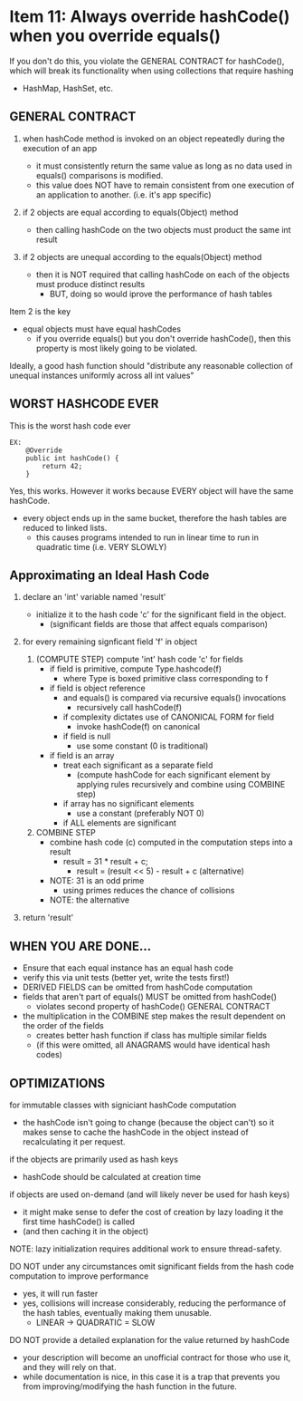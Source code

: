 # Item 11: Always override hashCode() when you override equals()

If you don't do this, you violate the GENERAL CONTRACT for hashCode(), 
which will break its functionality when using collections that require
hashing 
- HashMap, HashSet, etc. 


## GENERAL CONTRACT
1. when hashCode method is invoked on an object repeatedly during the
execution of an app
    - it must consistently return the same value as long as no data used
    in equals() comparisons is modified. 
    - this value does NOT have to remain consistent from one execution of
    an application to another. (i.e. it's app specific)

1. if 2 objects are equal according to equals(Object) method
    - then calling hashCode on the two objects must product the same
    int result

1. if 2 objects are unequal according to the equals(Object) method
    - then it is NOT required that calling hashCode on each of the objects
    must produce distinct results
        - BUT, doing so would iprove the performance of hash tables
        

Item 2 is the key
- equal objects must have equal hashCodes
    - if you override equals() but you don't override hashCode(), 
    then this property is most likely going to be violated.
    
Ideally, a good hash function should "distribute any reasonable collection
of unequal instances uniformly across all int values"

## WORST HASHCODE EVER
This is the worst hash code ever

    
    EX:
        @Override
        public int hashCode() {
            return 42;
        }
        
Yes, this works. However it works because EVERY object will have the
same hashCode. 
- every object ends up in the same bucket, therefore the hash tables
are reduced to linked lists. 
    - this causes programs intended to run in linear time to run in 
    quadratic time (i.e. VERY SLOWLY)
    
## Approximating an Ideal Hash Code
1. declare an 'int' variable named 'result'
    - initialize it to the hash code 'c' for the significant field in 
    the object. 
        - (significant fields are those that affect equals comparison)

1. for every remaining signficant field 'f' in object
    1. (COMPUTE STEP) compute 'int' hash code 'c' for fields
        - if field is primitive, compute Type.hashcode(f)
            - where Type is boxed primitive class corresponding to f
        - if field is object reference
            - and equals() is compared via recursive equals() invocations
                - recursively call hashCode(f)
            - if complexity dictates use of CANONICAL FORM for field
                - invoke hashCode(f) on canonical
            - if field is null
                - use some constant (0 is traditional)
        - if field is an array
            - treat each significant as a separate field 
                - (compute hashCode for each significant element by applying
            rules recursively and combine using COMBINE step)
            - if array has no significant elements
                - use a constant (preferably NOT 0)
            - if ALL elements are significant
    1. COMBINE STEP
        - combine hash code (c) computed in the computation steps into
        a result
            - result = 31 * result + c;
                - result = (result << 5) - result + c (alternative)
        - NOTE: 31 is an odd prime
            - using primes reduces the chance of collisions 
        - NOTE: the alternative 
1. return 'result'

## WHEN YOU ARE DONE...
- Ensure that each equal instance has an equal hash code
- verify this via unit tests (better yet, write the tests first!)
- DERIVED FIELDS can be omitted from hashCode computation
- fields that aren't part of equals() MUST be omitted from hashCode()
    - violates second property of hashCode() GENERAL CONTRACT
- the multiplication in the COMBINE step makes the result dependent on
the order of the fields
    - creates better hash function if class has multiple similar fields
    - (if this were omitted, all ANAGRAMS would have identical hash codes)
    
## OPTIMIZATIONS
for immutable classes with signiciant hashCode computation
- the hashCode isn't going to change (because the object can't) so it makes sense to cache the hashCode 
in the object instead of recalculating it per request. 

if the objects are primarily used as hash keys
- hashCode should be calculated at creation time 

if objects are used on-demand (and will likely never be used for hash keys)
- it might make sense to defer the cost of creation by lazy loading it the first time hashCode() is called
- (and then caching it in the object)

NOTE: lazy initialization requires additional work to ensure thread-safety.

DO NOT under any circumstances omit significant fields from the hash code computation to improve performance
- yes, it will run faster
- yes, collisions will increase considerably, reducing the performance of the hash tables, eventually making them 
unusable.
    - LINEAR -> QUADRATIC = SLOW
    
DO NOT provide a detailed explanation for the value returned by hashCode
- your description will become an unofficial contract for those who use it, and they will rely on that. 
- while documentation is nice, in this case it is a trap that prevents you from improving/modifying the hash function 
in the future. 